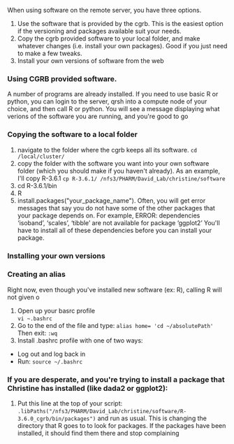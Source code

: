 When using software on the remote server, you have three options. 
1. Use the software that is provided by the cgrb. This is the easiest option if the versioning and packages available suit your needs.
2. Copy the cgrb provided software to your local folder, and make whatever changes (i.e. install your own packages). Good if you just need to make a few tweaks.
3. Install your own versions of software from the web

### Using CGRB provided software.
A number of programs are already installed. If you need to use basic R or python, you can login to the server, qrsh into a compute node of your choice, and then call R or python.
You will see a message displaying what verions of the software you are running, and you're good to go


### Copying the software to a local folder
1. navigate to the folder where the cgrb keeps all its software. `cd /local/cluster/`
2. copy the folder with the software you want into your own software folder (which you should make if you haven't already). As an example,
I'll copy R-3.6.1
`cp R-3.6.1/ /nfs3/PHARM/David_Lab/christine/software`
3. cd R-3.6.1/bin
4. R
5. install.packages("your_package_name"). Often, you will get error messages that say you do not have some of the other packages that your package depends on. For example, ERROR: dependencies ‘isoband’, ‘scales’, ‘tibble’ are not available for package ‘ggplot2’
You'll have to install all of these dependencies before you can install your package.

### Installing your own versions

### Creating an alias
Right now, even though you've installed new software (ex: R), calling R will not given o
1. Open up your basrc profile  
`vi ~.bashrc`
2. Go to the end of the file and type:
`alias home= 'cd ~/absolutePath'`  
Then exit: `:wq`
3. Install .bashrc profile with one of two ways:
  * Log out and log back in 
  * Run: `source ~/.bashrc`


### If you are desperate, and you're trying to install a package that Christine has installed (like dada2 or ggplot2):
1. Put this line at the top of your script: `.libPaths("/nfs3/PHARM/David_Lab/christine/software/R-3.6.0_cgrb/bin/packages")` and run as usual. This is changing the directory that R goes to to look for packages. If the packages have been installed, it should find them there and stop complaining
